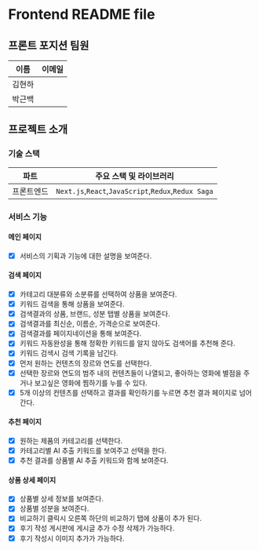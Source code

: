 # Frontend README file

## 프론트 포지션 팀원

|  이름  | 이메일 |
| :----: | :----: |
| 김현하 |        |
| 박근백 |        |

## 프로젝트 소개

### 기술 스택

| 파트       | 주요 스택 및 라이브러리                             |
| ---------- | --------------------------------------------------- |
| 프론트엔드 | `Next.js`,`React`,`JavaScript`,`Redux`,`Redux Saga` |

### 서비스 기능

#### 메인 페이지

- [x] 서비스의 기획과 기능에 대한 설명을 보여준다.

#### 검색 페이지

- [x] 카테고리 대분류와 소분류를 선택하여 상품을 보여준다.
- [x] 키워드 검색을 통해 상품을 보여준다.
- [x] 검색결과의 상품, 브랜드, 성분 탭별 상품을 보여준다.
- [x] 검색결과를 최신순, 이름순, 가격순으로 보여준다.
- [x] 검색결과를 페이지네이션을 통해 보여준다.
- [x] 키워드 자동완성을 통해 정확한 키워드를 알지 않아도 검색어를 추천해 준다.
- [x] 키워드 검색시 검색 기록을 남긴다.
- [x] 먼저 원하는 컨텐츠의 장르와 연도를 선택한다.
- [x] 선택한 장르와 연도의 범주 내의 컨텐츠들이 나열되고, 좋아하는 영화에 별점을 주거나 보고싶은 영화에 찜하기를 누를 수 있다.
- [x] 5개 이상의 컨텐츠를 선택하고 결과를 확인하기를 누르면 추천 결과 페이지로 넘어간다.

#### 추천 페이지

- [x] 원하는 제품의 카테고리를 선택한다.
- [x] 카테고리별 AI 추출 키워드를 보여주고 선택을 한다.
- [x] 추천 결과를 상품별 AI 추출 키워드와 함께 보여준다.

#### 상품 상세 페이지

- [x] 상품별 상세 정보를 보여준다.
- [x] 상품별 성분을 보여준다.
- [x] 비교하기 클릭시 오른쪽 하단의 비교하기 탭에 상품이 추가 된다.
- [x] 후기 작성 게시판에 게시글 추가 수정 삭제가 가능하다.
- [x] 후기 작성시 이미지 추가가 가능하다.
